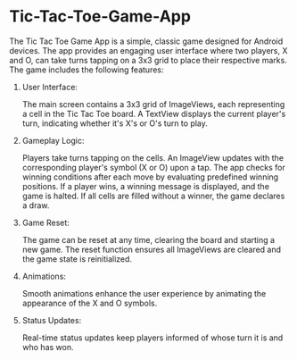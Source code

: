 # Tic-Tac-Toe-Game-App

The Tic Tac Toe Game App is a simple, classic game designed for Android devices. The app provides an engaging user interface where two players, X and O, can take turns tapping on a 3x3 grid to place their respective marks. The game includes the following features:

1) User Interface:

    The main screen contains a 3x3 grid of ImageViews, each representing a cell in the Tic Tac Toe board.
    A TextView displays the current player's turn, indicating whether it's X's or O's turn to play.
 
 2) Gameplay Logic:

    Players take turns tapping on the cells. An ImageView updates with the corresponding player's symbol (X or O) upon a tap.
    The app checks for winning conditions after each move by evaluating predefined winning positions.
    If a player wins, a winning message is displayed, and the game is halted.
    If all cells are filled without a winner, the game declares a draw.

3) Game Reset:

    The game can be reset at any time, clearing the board and starting a new game.
    The reset function ensures all ImageViews are cleared and the game state is reinitialized.

4) Animations:

    Smooth animations enhance the user experience by animating the appearance of the X and O symbols.

5) Status Updates:

    Real-time status updates keep players informed of whose turn it is and who has won.

   

